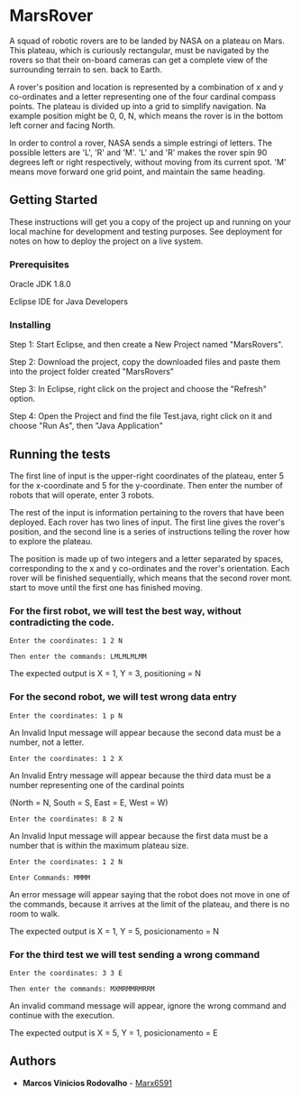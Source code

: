 # MarsRover

A squad of robotic rovers are to be landed by NASA on a plateau on Mars. This plateau, which is curiously rectangular, must be navigated by the rovers so that their on-board cameras can get a complete view of the surrounding terrain to sen. back to Earth.

A rover's position and location is represented by a combination of x and y co-ordinates and a letter representing one of the four cardinal compass points. The plateau is divided up into a grid to simplify navigation. Na example position might be 0, 0, N, which means the rover is in the bottom left corner and facing North.

In order to control a rover, NASA sends a simple estringi of letters. The possible letters are 'L', 'R' and 'M'. 'L' and 'R' makes the rover spin 90 degrees left or right respectively, without moving from its current spot. 'M' means move forward one grid point, and maintain the same heading.

## Getting Started

These instructions will get you a copy of the project up and running on your local machine for development and testing purposes. See deployment for notes on how to deploy the project on a live system.

### Prerequisites

Oracle JDK 1.8.0

Eclipse IDE for Java Developers

### Installing

Step 1: Start Eclipse, and then create a New Project named "MarsRovers".

Step 2: Download the project, copy the downloaded files and paste them into the project folder created "MarsRovers"

Step 3: In Eclipse, right click on the project and choose the "Refresh" option.

Step 4: Open the Project and find the file Test.java, right click on it and choose "Run As", then "Java Application"

## Running the tests

The first line of input is the upper-right coordinates of the plateau, enter 5 for the x-coordinate and 5 for the y-coordinate.
Then enter the number of robots that will operate, enter 3 robots.

The rest of the input is information pertaining to the rovers that have been deployed. Each rover has two lines of input. The first line gives the rover's position, and the second line is a series of instructions telling the rover how to explore the plateau.

The position is made up of two integers and a letter separated by spaces, corresponding to the x and y co-ordinates and the rover's orientation. Each rover will be finished sequentially, which means that the second rover mont. start to move until the first one has finished moving.

### For the first robot, we will test the best way, without contradicting the code.
```
Enter the coordinates: 1 2 N
```
```
Then enter the commands: LMLMLMLMM
```
The expected output is X = 1, Y = 3, positioning = N

### For the second robot, we will test wrong data entry
```
Enter the coordinates: 1 p N
```
An Invalid Input message will appear because the second data must be a number, not a letter.
```
Enter the coordinates: 1 2 X
```
An Invalid Entry message will appear because the third data must be a number representing one of the cardinal points 

(North = N, South = S, East = E, West = W)
```
Enter the coordinates: 8 2 N
```
An Invalid Input message will appear because the first data must be a number that is within the maximum plateau size.
```
Enter the coordinates: 1 2 N
```
```
Enter Commands: MMMM
```
An error message will appear saying that the robot does not move in one of the commands, because it arrives at the limit of the plateau, and there is no room to walk.

The expected output is X = 1, Y = 5, posicionamento = N

### For the third test we will test sending a wrong command
```
Enter the coordinates: 3 3 E
```
```
Then enter the commands: MXMRMMRMRRM
```
An invalid command message will appear, ignore the wrong command and continue with the execution.

The expected output is X = 5, Y = 1, posicionamento = E

## Authors

* **Marcos Vinicios Rodovalho** - [Marx6591](https://github.com/marx6591)

